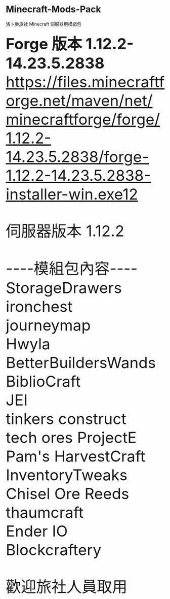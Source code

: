 # Minecraft-Mods-Pack
洛卜樂旅社 Minecraft 伺服器用模組包

<b><font size="20"> Forge 版本 1.12.2-14.23.5.2838 </br></b>
https://files.minecraftforge.net/maven/net/minecraftforge/forge/1.12.2-14.23.5.2838/forge-1.12.2-14.23.5.2838-installer-win.exe12</br>

伺服器版本 1.12.2</b>

----模組包內容---- </br>
StorageDrawers                     
ironchest                                   
journeymap                              
Hwyla                                       
BetterBuildersWands             
BiblioCraft                                
JEI                                                                 
tinkers construct                     
tech ores
ProjectE                                     
Pam's HarvestCraft                
InventoryTweaks                    
Chisel
Ore Reeds                                 
thaumcraft                                
Ender IO                                    
Blockcraftery

歡迎旅社人員取用

